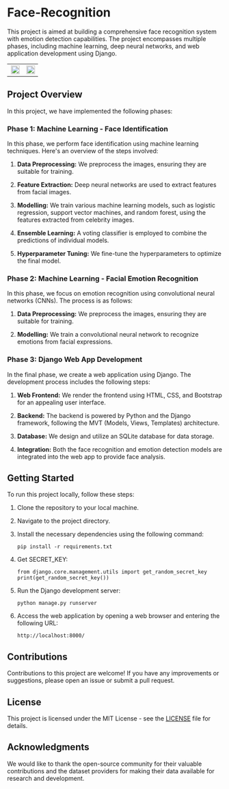 # Face-Recognition


This project is aimed at building a comprehensive face recognition system with emotion detection capabilities. The project encompasses multiple phases, including machine learning, deep neural networks, and web application development using Django.

<table><tr>
<td> <img src= "https://github.com/Manav916/Face-Recognition/assets/77217074/b5e66f6b-1056-40dd-83a1-e49ebf82fc5b" width="100%" align="center"  hspace="5%" vspace="5%"/> </td>
<td> <img src= "https://github.com/Manav916/Face-Recognition/assets/77217074/1586fbb7-7e59-4ebd-a881-c512af2b7d2e" width="100%" align="center"  hspace="5%" vspace="5%"/> </td>
</tr></table>


## Project Overview

In this project, we have implemented the following phases:

### Phase 1: Machine Learning - Face Identification

In this phase, we perform face identification using machine learning techniques. Here's an overview of the steps involved:

1. **Data Preprocessing:** We preprocess the images, ensuring they are suitable for training.

2. **Feature Extraction:** Deep neural networks are used to extract features from facial images.

3. **Modelling:** We train various machine learning models, such as logistic regression, support vector machines, and random forest, using the features extracted from celebrity images. 

4. **Ensemble Learning:** A voting classifier is employed to combine the predictions of individual models.

5. **Hyperparameter Tuning:** We fine-tune the hyperparameters to optimize the final model.

### Phase 2: Machine Learning - Facial Emotion Recognition

In this phase, we focus on emotion recognition using convolutional neural networks (CNNs). The process is as follows:

1. **Data Preprocessing:** We preprocess the images, ensuring they are suitable for training.

2. **Modelling:** We train a convolutional neural network to recognize emotions from facial expressions.

### Phase 3: Django Web App Development

In the final phase, we create a web application using Django. The development process includes the following steps:

1. **Web Frontend:** We render the frontend using HTML, CSS, and Bootstrap for an appealing user interface.

2. **Backend:** The backend is powered by Python and the Django framework, following the MVT (Models, Views, Templates) architecture.

3. **Database:** We design and utilize an SQLite database for data storage.

4. **Integration:** Both the face recognition and emotion detection models are integrated into the web app to provide face analysis.

## Getting Started

To run this project locally, follow these steps:

1. Clone the repository to your local machine.
   
2. Navigate to the project directory.

3. Install the necessary dependencies using the following command:

   ```
   pip install -r requirements.txt
   ```

4. Get SECRET_KEY:

   ```
   from django.core.management.utils import get_random_secret_key
   print(get_random_secret_key())
   ```

5. Run the Django development server:

   ```
   python manage.py runserver
   ```

6. Access the web application by opening a web browser and entering the following URL:

   ```
   http://localhost:8000/
   ```


## Contributions

Contributions to this project are welcome! If you have any improvements or suggestions, please open an issue or submit a pull request.

## License

This project is licensed under the MIT License - see the [LICENSE](LICENSE) file for details.

## Acknowledgments

We would like to thank the open-source community for their valuable contributions and the dataset providers for making their data available for research and development.

